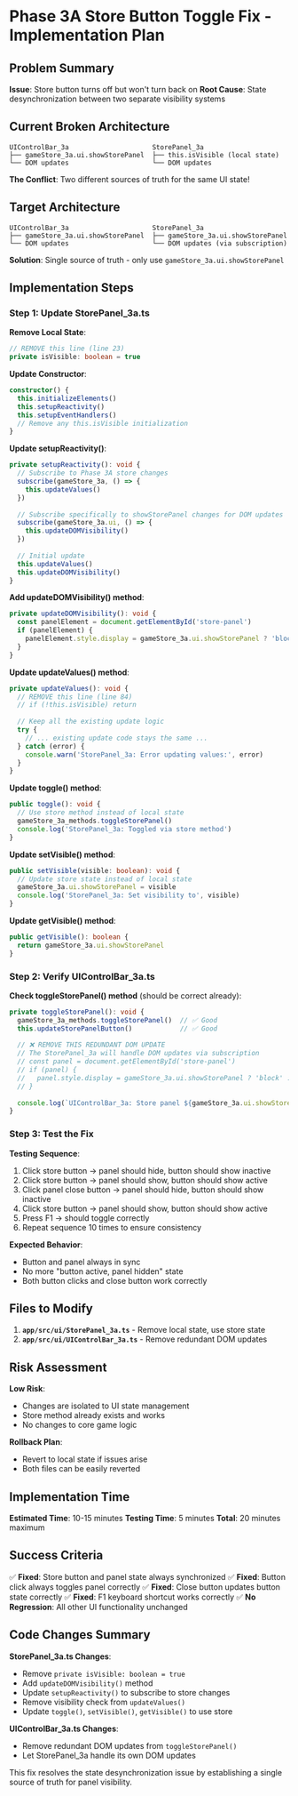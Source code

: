 # Phase 3A Store Button Toggle Fix - Implementation Plan

## Problem Summary

**Issue**: Store button turns off but won't turn back on
**Root Cause**: State desynchronization between two separate visibility systems

## Current Broken Architecture

```
UIControlBar_3a                     StorePanel_3a
├── gameStore_3a.ui.showStorePanel  ├── this.isVisible (local state)
└── DOM updates                     └── DOM updates
```

**The Conflict**: Two different sources of truth for the same UI state!

## Target Architecture

```
UIControlBar_3a                     StorePanel_3a
├── gameStore_3a.ui.showStorePanel  ├── gameStore_3a.ui.showStorePanel
└── DOM updates                     └── DOM updates (via subscription)
```

**Solution**: Single source of truth - only use `gameStore_3a.ui.showStorePanel`

## Implementation Steps

### Step 1: Update StorePanel_3a.ts

**Remove Local State**:
```typescript
// REMOVE this line (line 23)
private isVisible: boolean = true
```

**Update Constructor**:
```typescript
constructor() {
  this.initializeElements()
  this.setupReactivity()
  this.setupEventHandlers()
  // Remove any this.isVisible initialization
}
```

**Update setupReactivity()**:
```typescript
private setupReactivity(): void {
  // Subscribe to Phase 3A store changes
  subscribe(gameStore_3a, () => {
    this.updateValues()
  })
  
  // Subscribe specifically to showStorePanel changes for DOM updates
  subscribe(gameStore_3a.ui, () => {
    this.updateDOMVisibility()
  })
  
  // Initial update
  this.updateValues()
  this.updateDOMVisibility()
}
```

**Add updateDOMVisibility() method**:
```typescript
private updateDOMVisibility(): void {
  const panelElement = document.getElementById('store-panel')
  if (panelElement) {
    panelElement.style.display = gameStore_3a.ui.showStorePanel ? 'block' : 'none'
  }
}
```

**Update updateValues() method**:
```typescript
private updateValues(): void {
  // REMOVE this line (line 84)
  // if (!this.isVisible) return
  
  // Keep all the existing update logic
  try {
    // ... existing update code stays the same ...
  } catch (error) {
    console.warn('StorePanel_3a: Error updating values:', error)
  }
}
```

**Update toggle() method**:
```typescript
public toggle(): void {
  // Use store method instead of local state
  gameStore_3a_methods.toggleStorePanel()
  console.log('StorePanel_3a: Toggled via store method')
}
```

**Update setVisible() method**:
```typescript
public setVisible(visible: boolean): void {
  // Update store state instead of local state
  gameStore_3a.ui.showStorePanel = visible
  console.log('StorePanel_3a: Set visibility to', visible)
}
```

**Update getVisible() method**:
```typescript
public getVisible(): boolean {
  return gameStore_3a.ui.showStorePanel
}
```

### Step 2: Verify UIControlBar_3a.ts

**Check toggleStorePanel() method** (should be correct already):
```typescript
private toggleStorePanel(): void {
  gameStore_3a_methods.toggleStorePanel()  // ✅ Good
  this.updateStorePanelButton()            // ✅ Good
  
  // ❌ REMOVE THIS REDUNDANT DOM UPDATE
  // The StorePanel_3a will handle DOM updates via subscription
  // const panel = document.getElementById('store-panel')
  // if (panel) {
  //   panel.style.display = gameStore_3a.ui.showStorePanel ? 'block' : 'none'
  // }
  
  console.log(`UIControlBar_3a: Store panel ${gameStore_3a.ui.showStorePanel ? 'shown' : 'hidden'}`)
}
```

### Step 3: Test the Fix

**Testing Sequence**:
1. Click store button → panel should hide, button should show inactive
2. Click store button → panel should show, button should show active  
3. Click panel close button → panel should hide, button should show inactive
4. Click store button → panel should show, button should show active
5. Press F1 → should toggle correctly
6. Repeat sequence 10 times to ensure consistency

**Expected Behavior**:
- Button and panel always in sync
- No more "button active, panel hidden" state
- Both button clicks and close button work correctly

## Files to Modify

1. **`app/src/ui/StorePanel_3a.ts`** - Remove local state, use store state
2. **`app/src/ui/UIControlBar_3a.ts`** - Remove redundant DOM updates

## Risk Assessment

**Low Risk**: 
- Changes are isolated to UI state management
- Store method already exists and works
- No changes to core game logic

**Rollback Plan**:
- Revert to local state if issues arise
- Both files can be easily reverted

## Implementation Time

**Estimated Time**: 10-15 minutes
**Testing Time**: 5 minutes
**Total**: 20 minutes maximum

## Success Criteria

✅ **Fixed**: Store button and panel state always synchronized
✅ **Fixed**: Button click always toggles panel correctly
✅ **Fixed**: Close button updates button state correctly
✅ **Fixed**: F1 keyboard shortcut works correctly
✅ **No Regression**: All other UI functionality unchanged

## Code Changes Summary

**StorePanel_3a.ts Changes**:
- Remove `private isVisible: boolean = true`
- Add `updateDOMVisibility()` method
- Update `setupReactivity()` to subscribe to store changes
- Remove visibility check from `updateValues()`
- Update `toggle()`, `setVisible()`, `getVisible()` to use store

**UIControlBar_3a.ts Changes**:
- Remove redundant DOM updates from `toggleStorePanel()`
- Let StorePanel_3a handle its own DOM updates

This fix resolves the state desynchronization issue by establishing a single source of truth for panel visibility.